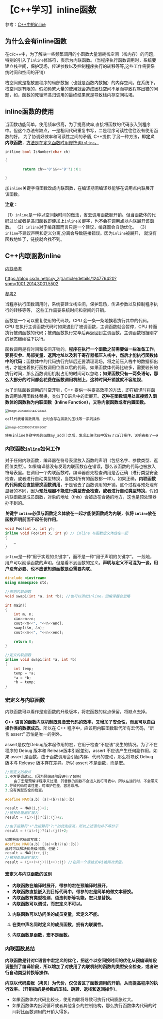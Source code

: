 # 【C++学习】inline函数

参考：[C++中的inline](https://www.cnblogs.com/fnlingnzb-learner/p/6423917.html)

## 为什么会有inline函数

在c/c++中，为了解决一些频繁调用的小函数大量消耗栈空间（栈内存）的问题，特别的引入了`inline`修饰符，表示为内联函数。（当程序执行函数调用时，系统要建立栈空间，保护现场，传递参数以及控制程序执行的转移等等,这些工作需要系统时间和空间的开销）

栈空间就是指放置程序的局部数据（也就是函数内数据）的内存空间。在系统下，栈空间是有限的，假如频繁大量的使用就会造成因栈空间不足而导致程序出错的问题，如，函数的死循环递归调用的最终结果就是导致栈内存空间枯竭。

## inline函数的使用

当函数功能简单，使用频率很高，为了提高效率,直接将函数的代码嵌入到程序中。但这个办法有缺点，一是相同代码重复书写，二是程序可读性往往没有使用函数的好。
为了协调好效率和可读性之间的矛盾, C++提供 了另一种方法，即**定义内联函数**，<u>方法是在定义函数时用修饰词`inline`。</u>

```c++
intline bool IsNumber(char ch)

{

		return ch>='0'&&<='9'?1：0；

}
```

加`inline`关键字将函数改成内联函数，在编译期间编译器能够在调用点内联展开该函数。

**注意：**

（1）`inline`是一种以空间换时间的做法，省去调用函数额开销。但当函数体的代码过长或者是递归函数即便加上`inline`关键字，也不会在调用点以内联展开该函数。
（2）`inline`对于编译器而言只是一个建议，编译器会自动优化。
（3）`inline`不建议声明和定义分离,分离会导致链接错误。因为`inline`被展开， 就没有函数地址了，链接就会找不到。


## C++内联函数inline

[内联参考](https://blog.csdn.net/cxy_zjt/article/details/124776420?spm=1001.2101.3001.6661.1&utm_medium=distribute.pc_relevant_t0.none-task-blog-2%7Edefault%7EBlogCommendFromBaidu%7ERate-1-124776420-blog-120113957.235%5Ev38%5Epc_relevant_sort_base3&depth_1-utm_source=distribute.pc_relevant_t0.none-task-blog-2%7Edefault%7EBlogCommendFromBaidu%7ERate-1-124776420-blog-120113957.235%5Ev38%5Epc_relevant_sort_base3&utm_relevant_index=1)

https://blog.csdn.net/cxy_zjt/article/details/124776420?spm=1001.2014.3001.5502

[参考2](https://blog.csdn.net/wzz953200463/article/details/116303725?ops_request_misc=%257B%2522request%255Fid%2522%253A%2522169864571716800215022659%2522%252C%2522scm%2522%253A%252220140713.130102334..%2522%257D&request_id=169864571716800215022659&biz_id=0&utm_medium=distribute.pc_search_result.none-task-blog-2~all~top_positive~default-1-116303725-null-null.142^v96^pc_search_result_base3&utm_term=C%2B%2B%E5%86%85%E8%81%94%E5%87%BD%E6%95%B0&spm=1018.2226.3001.4187)

当程序执行函数调用时，系统要建立栈空间，保护现场，传递参数以及控制程序执行的转移等等， 这些工作需要系统时间和空间的开销。

函数是一个可以重复使用的代码块，CPU 会一条一条地挨着执行其中的代码。CPU 在执行主调函数代码时如果遇到了被调函数，主调函数就会暂停，CPU 转而执行被调函数的代码；被调函数执行完毕后再返回到主调函数，主调函数根据刚才的状态继续往下执行。

函数调用是有时间和空间开销的。**程序在执行一个函数之前需要做一些准备工作，要将实参、局部变量、返回地址以及若干寄存器都压入栈中，然后才能执行函数体中的代码**；函数体中的代码执行完毕后还要清理现场，将之前压入栈中的数据都出栈，才能接着执行函数调用位置以后的代码。如果函数体代码比较多，需要较长的执行时间，那么函数调用机制占用的时间可以忽略；**如果函数只有一两条语句，那么大部分的时间都会花费在函数调用机制上，这种时间开销就就不容忽视**。

为了消除函数调用的时空开销，C++ 提供一种提高效率的方法，即在编译时将函数调用处用函数体替换，类似于C语言中的宏展开。**这种在函数调用处直接嵌入函数体的函数称为内联函数（Inline Function），又称内嵌函数或者内置函数。**

<img src="https://gitee.com/zhengzhivon/images/raw/master/imgs/image-20231030143728345.png" alt="image-20231030143728345" style="zoom: 67%;" />

```cpp
call代表着函数调用，此时会存在函数的压栈等一系列操作
```

<img src="https://gitee.com/zhengzhivon/images/raw/master/imgs/image-20231030143843067.png" alt="image-20231030143843067" style="zoom:67%;" />

```cpp
使用inline关键字修饰函数my_add()之后，发现汇编代码中没有了call操作，说明省去了一系列函数调用操作（压栈、跳转、退栈和返回操作等），而是在寄存器种直接替换操作，提高了效率。
```

### 内联函数`inline`如何工作

对于任何内联函数，编译器在符号表里放入函数的声明（包括名字、参数类型、返回值类型）。如果编译器没有发现内联函数存在错误，那么该函数的代码也被放入符号表里。在调用一个内联函数时，编译器首先检查调用是否正确（进行类型安全检查，或者进行自动类型转换，当然对所有的函数都一样）。如果正确，**内联函数的代码就会直接替换函数调用**，于是省去了函数调用的开销。这个过程与预处理有显著的不同，因为**预处理器不能进行类型安全检查，或者进行自动类型转换**。假如内联函数是成员函数，对象的地址（this）会被放在合适的地方，这也是预处理器办不到的。  

**关键字 `inline`必须与函数定义体放在一起才能使函数成为内联，仅将 `inline`放在函数声明前面不起任何作用**。

```cpp
void Foo(int x, int y); 
inline void Foo(int x, int y) // inline 与函数定义体放在一起 
{ 
	… 
}
```

`inline`是一种“用于实现的关键字”，而不是一种“用于声明的关键字”。 一般地，用户可以阅读函数的声明，但是看不到函数的定义。**声明与定义不可混为一谈，用户没有必要、也不应该知道函数是否需要内联**。

```cpp
#include <iostream>
using namespace std;
 
//声明内联函数
void swap1(int *a, int *b); //也可以添加inline，但编译器会忽略
 
int main()
{
    int m, n;
    cin>>m>>n;
    cout<<m<<", "<<n<<endl;
    swap1(&m, &n);
    cout<<m<<", "<<n<<endl;
 
    return 0;
}
 
//定义内联函数
inline void swap1(int *a, int *b)
{
    int temp;
    temp = *a;
    *a = *b;
    *b = temp;
}
```

### 宏定义与内联函数

内联函数可以看作是宏函数的升级版本，将宏函数的优点保留，将缺点去掉。

**C++ 语言的函数内联机制既具备宏代码的效率，又增加了安全性，而且可以自由操作类的数据成员**。所以在 C++ 程序中，应该用内联函数取代所有宏代码，“断言 assert” 恐怕是唯一的例外。

assert是仅在Debug版本起作用的宏，它用于检查“不应该”发生的情况。为了不在程序的 Debug 版本和 Release版本引起差别，assert 不应该产生任何副作用。如果 assert 是函数，由于函数调用会引起内存、代码的变动，那么将导致 Debug 版本与 Release 版本存在差异。所以 assert 不是函数，而是宏。

```cpp
//宏定义的缺点
1.不方便调试宏。（因为预编译阶段进行了替换）
	由于宏是预编译程序来处理，其替换的函数不会进入到符号表中，所以在运行时，不会带来额外的时间和空间开销，而函数会在运行时执行压栈出栈的操作，存在函数调用的开销。所以宏是不可以调试的，而函数可以进行单步调试。
2.导致代码可读性差，可维护性差，容易误用。
3.没有类型安全的检查。
    
#define MAX(a,b) (a)>(b)?(a):(b)
    
result = MAX(i,j)+2;
//被预处理器扩展为 
result = (i)>(j)?(i):(j)+2;

//由于运算符"+"比运算符"?:"的优先级高，所以上述语句并不等价于
result = ((i)>(j)?(i):(j))+2;

如果把宏代码改写成：
#define MAX(a,b) ((a)>(b)?(a):(b))
此时可以解决优先级问题，但是：
result = MAX(i++,j);
//被预处理器扩展为 
result = (i++)>(j)?(i++):(j) //在同一个表达式中i被两次求值。
```

#### 宏定义与内联函数的区别

- **内联函数在编译时展开，带参的宏在预编译时展开。** 
- **内联函数直接嵌入到目标代码中，带参的宏是简单的做文本替换。** 
- **内联函数有类型检测、语法判断等功能，宏只是替换。**
- **内联函数可以调试，而宏定义不可以。**
3. **内联函数可以访问类的成员变量，宏定义不能。**

4. **在类中声名同时定义的成员函数，拥有内联属性。**

5. **内联函数是函数，宏不是函数。**


### 内联函数总结

**内联函数是针对C语言中宏定义的优化，把这个以空间换时间的优化从预编译阶段调整到了编译阶段，所以增加了对使用了内联机制的函数的类型安全检查，或者进行自动类型转换等操作**。

**内联以代码膨胀（拷贝）为代价，仅仅省区了函数调用的开销，从而提高程序的执行效率。（开销指的是参数的压栈、跳转、退栈和返回操作）**。

- 如果函数体内代码比较长，使用内联将导致可执行代码膨胀过大。
- 如果函数体内出现循环或者其他复杂的控制结构，那么执行函数体内代码的时间将比函数调用的开销大得多。